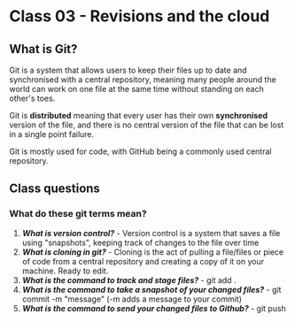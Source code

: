 # Class 03 - Revisions and the cloud

## What is Git?

Git is a system that allows users to keep their files up to date and synchronised with a central repository, meaning many people around the world can work on one file at the same time without standing on each other's toes.

Git is **distributed** meaning that every user has their own **synchronised** version of the file, and there is no central version of the file that can be lost in a single point failure.

Git is mostly used for code, with GitHub being a commonly used central repository.

## Class questions
### What do these git terms mean?

1. ***What is version control?*** - Version control is a system that saves a file using "snapshots", keeping track of changes to the file over time
2. ***What is cloning in git?*** - Cloning is the act of pulling a file/files or piece of code from a central repository and creating a copy of it on your machine. Ready to edit.
3. ***What is the command to track and stage files?*** - git add .
4. ***What is the command to take a snapshot of your changed files?*** - git commit -m "message" (-m adds a message to your commit)
5. ***What is the command to send your changed files to Github?*** - git push